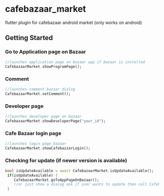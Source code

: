 # cafebazaar_market

flutter plugin for cafebazaar android market (only works on android)

## Getting Started

### Go to Application page on Bazaar

```dart
//launches application page on bazaar app if bazaar is installed
CafebazaarMarket.showProgramPage();
```

### Comment

```dart
//launches comment bazaar dialog
CafebazaarMarket.setComment();
```

### Developer page

```dart
//launches developer page on bazaar
CafebazaarMarket.showDeveloperPage("your_id");
```

### Cafe Bazaar login page

```dart
//launches login page bazaar
CafebazaarMarket.showCafebazzarLogin();
```

### Checking for update (if newer version is available)

```dart
bool isUpdateAvailable = await CafebazaarMarket.isUpdateAvailable();
 if(isUpdateAvailable) {
    CafebazaarMarket.goToAppPageOnBazaar();
    //or just show a dialog ask if user wants to update then call CafebazaarMarket.showProgramPage();
 }
```
